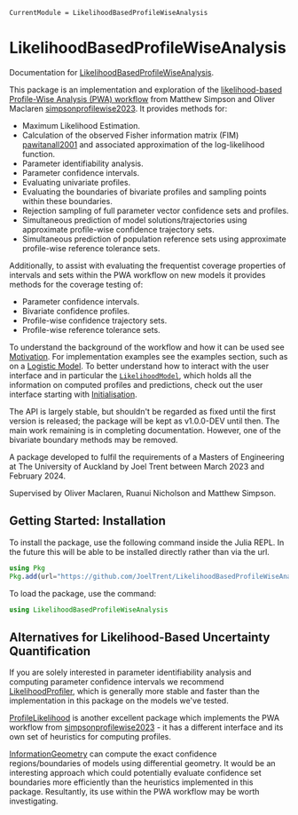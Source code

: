```@meta
CurrentModule = LikelihoodBasedProfileWiseAnalysis
```

# LikelihoodBasedProfileWiseAnalysis

Documentation for [LikelihoodBasedProfileWiseAnalysis](https://github.com/JoelTrent/LikelihoodBasedProfileWiseAnalysis.jl).

This package is an implementation and exploration of the [likelihood-based Profile-Wise Analysis (PWA) workflow](https://doi.org/10.1371/journal.pcbi.1011515) from Matthew Simpson and Oliver Maclaren [simpsonprofilewise2023](@cite). It provides methods for:

- Maximum Likelihood Estimation.
- Calculation of the observed Fisher information matrix (FIM) [pawitanall2001](@cite) and associated approximation of the log-likelihood function.
- Parameter identifiability analysis.
- Parameter confidence intervals.
- Evaluating univariate profiles.
- Evaluating the boundaries of bivariate profiles and sampling points within these boundaries.
- Rejection sampling of full parameter vector confidence sets and profiles.
- Simultaneous prediction of model solutions/trajectories using approximate profile-wise confidence trajectory sets.
- Simultaneous prediction of population reference sets using approximate profile-wise reference tolerance sets.

Additionally, to assist with evaluating the frequentist coverage properties of intervals and sets within the PWA workflow on new models it provides methods for the coverage testing of:
- Parameter confidence intervals.
- Bivariate confidence profiles.
- Profile-wise confidence trajectory sets.
- Profile-wise reference tolerance sets.

To understand the background of the workflow and how it can be used see [Motivation](@ref). For implementation examples see the examples section, such as on a [Logistic Model](@ref). To better understand how to interact with the user interface and in particular the [`LikelihoodModel`](@ref), which holds all the information on computed profiles and predictions, check out the user interface starting with [Initialisation](@ref).

The API is largely stable, but shouldn't be regarded as fixed until the first version is released; the package will be kept as v1.0.0-DEV until then. The main work remaining is in completing documentation. However, one of the bivariate boundary methods may be removed.

A package developed to fulfil the requirements of a Masters of Engineering at The University of Auckland by Joel Trent between March 2023 and February 2024. 

Supervised by Oliver Maclaren, Ruanui Nicholson and Matthew Simpson.

## Getting Started: Installation

To install the package, use the following command inside the Julia REPL. In the future this will be able to be installed directly rather than via the url.

```julia
using Pkg
Pkg.add(url="https://github.com/JoelTrent/LikelihoodBasedProfileWiseAnalysis.jl")
```

To load the package, use the command:

```julia
using LikelihoodBasedProfileWiseAnalysis
```

## Alternatives for Likelihood-Based Uncertainty Quantification

If you are solely interested in parameter identifiability analysis and computing parameter confidence intervals we recommend [LikelihoodProfiler](https://insysbio.github.io/LikelihoodProfiler.jl/stable/), which is generally more stable and faster than the implementation in this package on the models we've tested.

[ProfileLikelihood](https://danielvandh.github.io/ProfileLikelihood.jl/stable/) is another excellent package which implements the PWA workflow from [simpsonprofilewise2023](@cite) - it has a different interface and its own set of heuristics for computing profiles. 

[InformationGeometry](https://rafaelarutjunjan.github.io/InformationGeometry.jl/stable/) can compute the exact confidence regions/boundaries of models using differential geometry. It would be an interesting approach which could potentially evaluate confidence set boundaries more efficiently than the heuristics implemented in this package. Resultantly, its use within the PWA workflow may be worth investigating.